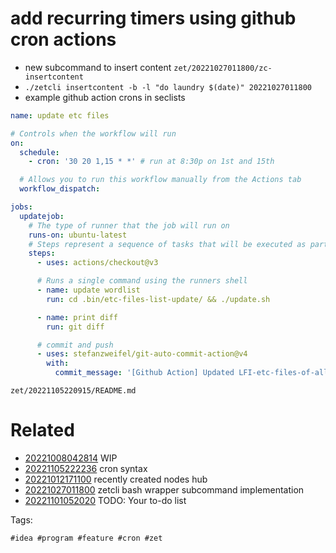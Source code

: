 # add recurring timers using github cron actions

- new subcommand to insert content `zet/20221027011800/zc-insertcontent`
- `./zetcli insertcontent -b -l "do laundry $(date)" 20221027011800`
- example github action crons in seclists

```yaml
name: update etc files

# Controls when the workflow will run
on:
  schedule:
    - cron: '30 20 1,15 * *' # run at 8:30p on 1st and 15th

  # Allows you to run this workflow manually from the Actions tab
  workflow_dispatch:

jobs:
  updatejob:
    # The type of runner that the job will run on
    runs-on: ubuntu-latest
    # Steps represent a sequence of tasks that will be executed as part of the job
    steps:
      - uses: actions/checkout@v3

      # Runs a single command using the runners shell
      - name: update wordlist
        run: cd .bin/etc-files-list-update/ && ./update.sh

      - name: print diff
        run: git diff

      # commit and push
      - uses: stefanzweifel/git-auto-commit-action@v4
        with:
          commit_message: '[Github Action] Updated LFI-etc-files-of-all-linux-packages.txt'
```

` zet/20221105220915/README.md `

# Related

- [20221008042814](/zet/20221008042814/README.md) WIP
- [20221105222236](/zet/20221105222236/README.md) cron syntax
- [20221012171100](/zet/20221012171100/README.md) recently created nodes hub
- [20221027011800](/zet/20221027011800/README.md) zetcli bash wrapper subcommand implementation
- [20221101052020](/zet/20221101052020/README.md) TODO: Your to-do list

Tags:

    #idea #program #feature #cron #zet
